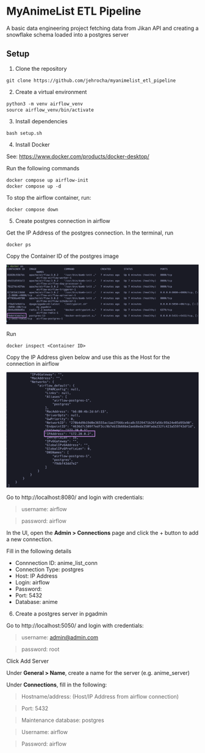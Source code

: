 # MyAnimeList ETL Pipeline
A basic data engineering project fetching data from Jikan API and creating a snowflake schema loaded into a postgres server


## Setup

1. Clone the repository
```
git clone https://github.com/jehrocha/myanimelist_etl_pipeline
```
2. Create a virtual environment
```
python3 -m venv airflow_venv
source airflow_venv/bin/activate
```
3. Install dependencies
```
bash setup.sh
```
4. Install Docker

See: https://www.docker.com/products/docker-desktop/

Run the following commands
```
docker compose up airflow-init
docker compose up -d
```
To stop the airflow container, run:
```
docker compose down
```

5. Create postgres connection in airflow

Get the IP Address of the postgres connection. In the terminal, run

```
docker ps
```

Copy the Container ID of the postgres image

![alt text](https://github.com/jehrocha/myanimelist_etl_pipeline/blob/main/images/docker%20ps.png?raw=true)

Run

```
docker inspect <Container ID>
```

Copy the IP Address given below and use this as the Host for the connection in airflow

![alt text](https://github.com/jehrocha/myanimelist_etl_pipeline/blob/main/images/network.png)

Go to http://localhost:8080/ and login with credentials:

>  username: airflow

>  password: airflow

In the UI, open the **Admin > Connections** page and click the + button to add a new connection.

Fill in the following details

- Connnection ID: anime_list_conn
- Connection Type: postgres
- Host: IP Address
- Login: airflow
- Password: 
- Port: 5432
- Database: anime

6. Create a postgres server in pgadmin

Go to http://localhost:5050/ and login with credentials:

>    username: admin@admin.com

>    password: root

Click Add Server

Under **General > Name**, create a name for the server (e.g. anime_server)

Under **Connections**, fill in the following:

>    Hostname/address: (Host/IP Address from airflow connection)

>    Port: 5432

>    Maintenance database: postgres

>    Username: airflow

>    Password: airflow

